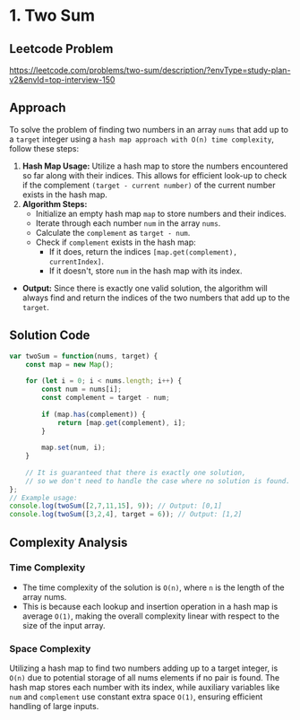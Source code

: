# 1. Two Sum

## Leetcode Problem
https://leetcode.com/problems/two-sum/description/?envType=study-plan-v2&envId=top-interview-150

## Approach
To solve the problem of finding two numbers in an array `nums` that add up to a `target` integer using a `hash map approach with O(n) time complexity`, follow these steps:

1. **Hash Map Usage:** Utilize a hash map to store the numbers encountered so far along with their indices. This allows for efficient look-up to check if the complement `(target - current number)` of the current number exists in the hash map.
2. **Algorithm Steps:**
    - Initialize an empty hash map `map` to store numbers and their indices.
    - Iterate through each number `num` in the array `nums`.
    - Calculate the `complement` as `target - num`.
    - Check if `complement` exists in the hash map:
        - If it does, return the indices `[map.get(complement), currentIndex]`.
        - If it doesn't, store `num` in the hash map with its index.
- **Output:** Since there is exactly one valid solution, the algorithm will always find and return the indices of the two numbers that add up to the `target`.

## Solution Code
```javascript
var twoSum = function(nums, target) {
    const map = new Map();
    
    for (let i = 0; i < nums.length; i++) {
        const num = nums[i];
        const complement = target - num;
        
        if (map.has(complement)) {
            return [map.get(complement), i];
        }
        
        map.set(num, i);
    }
    
    // It is guaranteed that there is exactly one solution,
    // so we don't need to handle the case where no solution is found.
};
// Example usage:
console.log(twoSum([2,7,11,15], 9)); // Output: [0,1]
console.log(twoSum([3,2,4], target = 6)); // Output: [1,2]
```

## Complexity Analysis
### Time Complexity
- The time complexity of the solution is `O(n)`, where `n` is the length of the array nums.
- This is because each lookup and insertion operation in a hash map is average `O(1)`, making the overall complexity linear with respect to the size of the input array.

### Space Complexity
Utilizing a hash map to find two numbers adding up to a target integer, is `O(n)` due to potential storage of all nums elements if no pair is found. The hash map stores each number with its index, while auxiliary variables like `num` and `complement` use constant extra space `O(1)`, ensuring efficient handling of large inputs.
